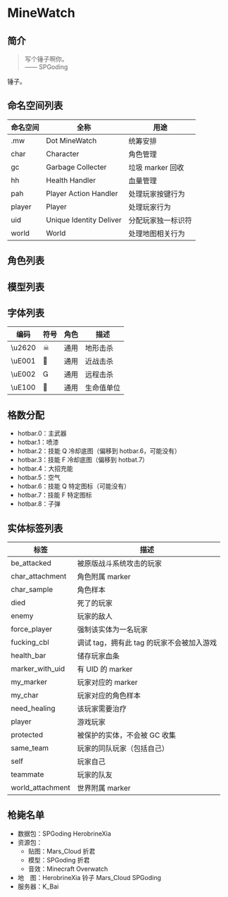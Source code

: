 # MineWatch

## 简介

> 写个锤子啊你。  
> —— SPGoding

锤子。

## 命名空间列表

| 命名空间 | 全称 | 用途 |
| ------- | ---- | ---- |
| .mw | Dot MineWatch | 统筹安排 |
| char  | Character | 角色管理 |
| gc  | Garbage Collecter | 垃圾 marker 回收 |
| hh  | Health Handler | 血量管理 |
| pah | Player Action Handler | 处理玩家按键行为 |
| player | Player | 处理玩家行为 |
| uid | Unique Identity Deliver | 分配玩家独一标识符 |
| world | World | 处理地图相关行为 |

## 角色列表



## 模型列表

## 字体列表

| 编码 | 符号 | 角色 | 描述 |
| - | - | - | - |
| \u2620 | ☠ | 通用 | 地形击杀 |
| \uE001 |  | 通用 | 近战击杀 |
| \uE002 |  | 通用 | 远程击杀 |
| \uE100 |  | 通用 | 生命值单位 |

## 格数分配

- hotbar.0：主武器
- hotbar.1：喷漆
- hotbar.2：技能 Q 冷却底图（偏移到 hotbar.6，可能没有）
- hotbar.3：技能 F 冷却底图（偏移到 hotbat.7）
- hotbar.4：大招充能
- hotbar.5：空气
- hotbar.6：技能 Q 特定图标（可能没有）
- hotbar.7：技能 F 特定图标
- hotbar.8：子弹

## 实体标签列表

| 标签 | 描述 |
| - | - |
| be_attacked | 被原版战斗系统攻击的玩家 |
| char_attachment | 角色附属 marker |
| char_sample | 角色样本 |
| died | 死了的玩家 |
| enemy | 玩家的敌人 |
| force_player | 强制该实体为一名玩家 |
| fucking_cbl | 调试 tag，拥有此 tag 的玩家不会被加入游戏 |
| health_bar | 储存玩家血条 |
| marker_with_uid | 有 UID 的 marker |
| my_marker | 玩家对应的 marker |
| my_char | 玩家对应的角色样本 |
| need_healing | 该玩家需要治疗 |
| player | 游戏玩家 |
| protected | 被保护的实体，不会被 GC 收集 |
| same_team | 玩家的同队玩家（包括自己） |
| self | 玩家自己 |
| teammate | 玩家的队友 |
| world_attachment | 世界附属 marker |

## 枪毙名单

- 数据包：SPGoding HerobrineXia
- 资源包： 
    - 贴图：Mars_Cloud 折君
    - 模型：SPGoding 折君
    - 音效：Minecraft Overwatch
- 地　图：HerobrineXia 铃子 Mars_Cloud SPGoding
- 服务器：K_Bai
